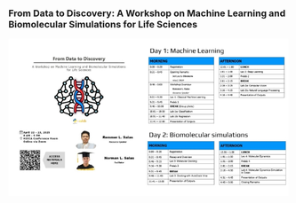 ### From Data to Discovery: A Workshop on Machine Learning and Biomolecular Simulations for Life Sciences
![Program](program.JPG)